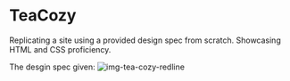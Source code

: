 
# TeaCozy
Replicating a site using a provided design spec from scratch. Showcasing HTML and CSS proficiency.

The desgin spec given:
![img-tea-cozy-redline](https://user-images.githubusercontent.com/104288486/170185878-709b7d65-06b4-46df-bfe6-aa5ff68b8739.jpg)
